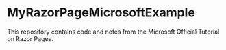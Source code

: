 # MyRazorPageMicrosoftExample
This repository contains code and notes from the Microsoft Official Tutorial on Razor Pages.
